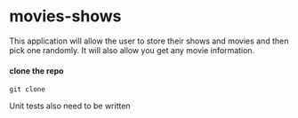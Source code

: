 # movies-shows
This application will allow the user to store their shows and movies
and then pick one randomly. It will also allow you get any movie information.

#### clone the repo

``
git clone 
``

Unit tests also need to be written